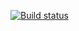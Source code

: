 [![Build status](https://ci.appveyor.com/api/projects/status/jubba7jlgqjfgde8/branch/main?svg=true)](https://ci.appveyor.com/project/4ucheba/auto2-2/branch/main)
